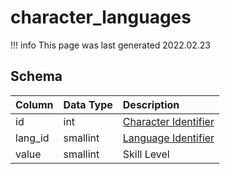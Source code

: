 # character_languages

!!! info
	This page was last generated 2022.02.23

## Schema

| Column | Data Type | Description |
| :--- | :--- | :--- |
| id | int | [Character Identifier](character_data.md) |
| lang_id | smallint | [Language Identifier](../../../../server/player/languages) |
| value | smallint | Skill Level |

